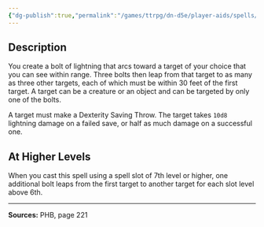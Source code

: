 ```yaml
---
{"dg-publish":true,"permalink":"/games/ttrpg/dn-d5e/player-aids/spells/level-6/chain-lightning/","tags":["TTRPG/DND/5e","verbal","somatic","material","Spell"],"noteIcon":""}
---
```



## Description
You create a bolt of lightning that arcs toward a target of your choice that you can see within range.
Three bolts then leap from that target to as many as three other targets, each of which must be within 30 feet of the first target.
A target can be a creature or an object and can be targeted by only one of the bolts.

A target must make a Dexterity Saving Throw.
The target takes `10d8` lightning damage on a failed save, or half as much damage on a successful one.

## At Higher Levels
When you cast this spell using a spell slot of 7th level or higher, one additional bolt leaps from the first target to another target for each slot level above 6th.

---

**Sources:** PHB, page 221
